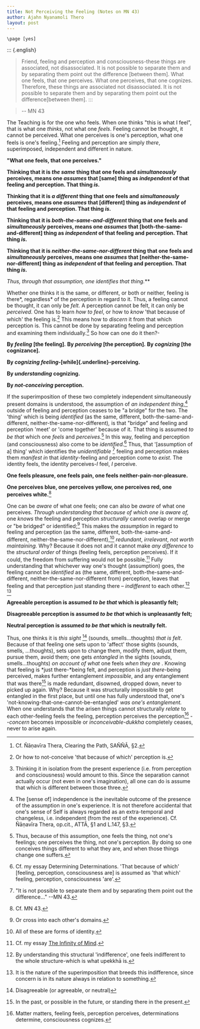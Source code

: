 ```yaml
---
title: Not Perceiving the Feeling (Notes on MN 43)
author: Ajahn Nyanamoli Thero
layout: post
---
```


```{=context}
\page [yes]
```

::: {.english}
> Friend, feeling and perception and consciousness-these things are
> associated, not disassociated. It is not possible to separate them and
> by separating them point out the difference \[between them\]. What one
> feels, that one perceives. What one perceives, that one cognizes.
> Therefore, these things are associated not disassociated. It is not
> possible to separate them and by separating them point out the
> difference\[between them\].
:::

> -- MN 43

The Teaching is for the one who feels. When one thinks "this is what I
feel", that is what one *thinks*, not what one *feels*. Feeling cannot
be thought, it cannot be perceived. What one perceives is one's
perception, what one feels is one's feeling.[^67]
Feeling and perception are simply *there*, superimposed, independent and
different in nature.

**"What one feels, that one perceives."**

**Thinking that it is *the same* thing that one feels and
*simultaneously* perceives, means one *assumes* that \[same\] thing as
*independent* of that feeling and perception. That thing *is.***

**Thinking that it is *a different* thing that one feels and
*simultaneously* perceives, means one *assumes* that \[different\] thing
as *independent* of that feeling and perception. That thing *is.***

**Thinking that it is *both-the-same-and-different* thing that one feels
and *simultaneously* perceives, means one *assumes* that
\[both-the-same-and-different\] thing as *independent* of that feeling
and perception. That thing *is.***

**Thinking that it is *neither-the-same-nor-different* thing that one
feels and *simultaneously* perceives, means one *assumes* that
\[neither-the-same-nor-different\] thing as *independent* of that
feeling and perception. That thing *is.***

**Thus, through that assumption, one *identifies* that thing*.***

Whether one thinks it is the same, or different, or both or neither,
feeling is there*, regardless* of the perception in regard to it. Thus,
a feeling cannot be thought, it can only be *felt.* A perception cannot
be felt, it can only be *perceived.* One has to learn *how to feel*, or
how to *know* 'that because of which' the feeling
is.[^68] This means how to *discern* it from that which
perception is. This cannot be done by separating feeling and perception
and examining them individually.[^69] So how can one do
it then?-

**By *feeling* \[the feeling\]*.* By *perceiving* \[the perception\]*.*
By *cognizing* \[the cognizance\].**

**By *cognizing feeling-*\[while\]{.underline}-perceiving.**

**By *understanding* cognizing.**

**By *not-conceiving* perception.**

If the superimposition of these two completely independent
simultaneously present domains is understood, the assumption of *an
independent thing*,[^70] outside of feeling and
perception ceases to be "a bridge" for the two. The 'thing' which is
being *identified* (as the same, different, both-the-same-and-different,
neither-the-same-nor-different)*,* is that "bridge" and feeling and
perception 'meet' or 'come together' because of it. That thing is
assumed *to be that* which one *feels* and
*perceives*.[^71] In this way, feeling and perception
(and consciousness) also come to be *identified*.[^72]
Thus, that '\[assumption of a\] thing' which identifies the
*unidentifiable* [^73] feeling and perception makes them
*manifest in* that *identity*-feeling and perception come to *exist*.
The identity feels, the identity perceives-*I* feel, *I* perceive.

**One feels pleasure, one feels pain, one feels
neither-pain-nor-pleasure.**

**One perceives blue, one perceives yellow, one perceives red, one
perceives white.**[^74]

One can be *aware* of what one feels; one can also be *aware* of what
one perceives. *Through understanding that because of which one is*
*aware of,* one *knows* the feeling and perception *structurally* cannot
overlap or merge or "be bridged" or identified;[^75]
This makes the *assumption* in regard to feeling and perception (as the
same, different, both-the-same-and-different,
neither-the-same-nor-different),[^76] *redundant*,
*irrelevant*, *not worth maintaining.* Why? Because it does not and it
cannot make *any difference* to the *structural order* of things
(feeling feels, perception perceives). If it could, the freedom from
suffering would not be possible.[^77] Fully
understanding that whichever way one's thought (assumption) goes, the
feeling cannot be *identified* as (the same, different,
both-the-same-and-different, neither-the-same-nor-different from)
perception, leaves that feeling and that perception just standing
there – *indifferent* to each other.[^78]
[^79]

**Agreeable perception is assumed *to be* *that* which is pleasantly
felt;**

**Disagreeable perception is assumed *to be* *that* which is
unpleasantly felt;**

**Neutral perception is assumed *to be that* which is neutrally felt.**

Thus, one thinks it is *this sight* [^80] (sounds,
smells...thoughts) *that is felt*. Because of that feeling one sets upon
to 'affect' those sights (sounds, smells, ...thoughts), sets upon to
change them, modify them, adjust them, pursue them, avoid them; one gets
*entangled* in the sights (sounds, smells...thoughts) *on account* *of
what* one feels *when they are* . Knowing that feeling is *just
there-*being felt, and perception is *just there*-being perceived, makes
further entanglement *impossible*, and any entanglement that was
there[^81] is made redundant, disowned, dropped down,
never to picked up again. Why? Because it was structurally impossible to
get entangled in the first place, but until one has fully understood
that, one's 'not-knowing-that-one-cannot-be-entangled' *was one's
entanglement.* When one understands that the arisen things cannot
structurally *relate* to each other-feeling feels the feeling,
perception perceives the perception[^82] --*concern*
becomes impossible or *inconceivable-dukkha* completely ceases, never to
arise again.

[^67]: Cf. Ñāṇavīra Thera, Clearing the Path, SAÑÑĀ, §2.

[^68]: Or how to not-conceive 'that because of which' perception is.

[^69]: Thinking it in isolation from the present experience (i.e. from
    perception and consciousness) would amount to this. Since the
    separation cannot actually occur (not even in one's imagination),
    all one can do is assume that which is different between those
    three.

[^70]: The \[sense of\] independence is the inevitable outcome of the
    presence of the assumption in one's experience. It is not therefore
    accidental that one's sense of Self is always regarded as an
    extra-temporal and changeless, i.e. independent (from the rest of
    the experience). Cf. Ñāṇavīra Thera, op.cit., ATTĀ, §1 and L.147,
    §3.

[^71]: Thus, because of this assumption, one feels the thing, not one's
    feelings; one perceives the thing, not one's perception. By doing so
    one conceives things different to what they are, and when those
    things change one suffers.

[^72]: Cf. my essay Determining Determinations. 'That because of which'
    \[feeling, perception, consciousness are\] is assumed as 'that
    which' feeling, perception, consciousness 'are'.

[^73]: "It is not possible to separate them and by separating them point
    out the difference..." --MN 43.

[^74]: Cf. MN 43.

[^75]: Or cross into each other's domains.

[^76]: All of these are forms of identity.

[^77]: Cf. my essay [The Infinity of Mind](#the-infinity-of-the-mind).

[^78]: By understanding this structural 'indifference', one feels
    indifferent to the whole structure-which is what upekkhā is.

[^79]: It is the nature of the superimposition that breeds this
    indifference, since concern is in its nature always in relation to
    something.

[^80]: Disagreeable (or agreeable, or neutral)

[^81]: In the past, or possible in the future, or standing there in the
    present.

[^82]: Matter matters, feeling feels, perception perceives, determinations
    determine, consciousness cognizes.
